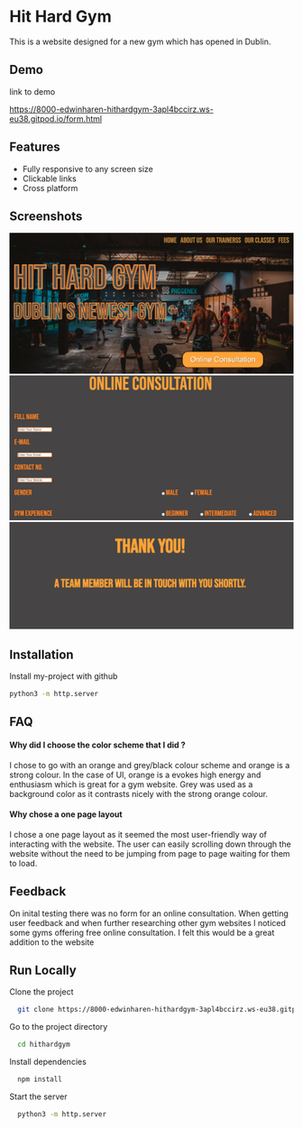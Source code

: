 
# Hit Hard Gym

This is a website designed for a new gym which has opened in Dublin.


## Demo

link to demo

https://8000-edwinharen-hithardgym-3apl4bccirz.ws-eu38.gitpod.io/form.html


## Features

- Fully responsive to any screen size
- Clickable links
- Cross platform



## Screenshots

![App Screenshot](/css/images/screenshot1.png)
![App Screenshot](/css/images/screenshot2.png)
![App Screenshot](/css/images/screenshot3.png)


## Installation

Install my-project with github

```bash
python3 -m http.server
```
    
## FAQ

#### Why did I choose the color scheme that I did  ?

I chose to go with an orange and grey/black colour scheme and orange is a strong colour. In the case of UI, orange is a evokes high energy and enthusiasm which is great for a gym website. Grey was used as a background color as it contrasts nicely with the strong orange colour.

#### Why chose a one page layout
I chose a one page layout as it seemed the most user-friendly way of interacting with the website. The user can easily scrolling down through the website without the need to be jumping from page to page waiting for them to load.


## Feedback

On inital testing there was no form for an online consultation. When getting user feedback and when further researching other gym websites I noticed some gyms offering free online consultation. I felt this would be a great addition to the website


## Run Locally

Clone the project

```bash
  git clone https://8000-edwinharen-hithardgym-3apl4bccirz.ws-eu38.gitpod.io/
```

Go to the project directory

```bash
  cd hithardgym
```

Install dependencies

```bash
  npm install
```

Start the server

```bash
  python3 -m http.server
```

